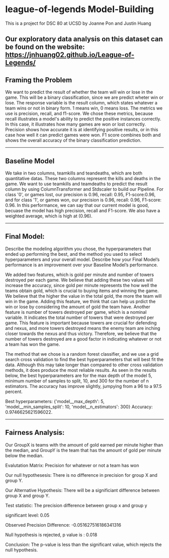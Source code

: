 # league-of-legends Model-Building
This is a project for DSC 80 at UCSD
by Joanne Pon and Justin Huang

Our exploratory data analysis on this dataset can be found on the website:
https://jnhuang02.github.io/League-of-Legends/
---

## Framing the Problem

We want to predict the result of whether the team will win or lose in the game. This will be a binary classification, since we are predict wheter win or lose. The response variable is the result column, which states whatever a team wins or not in binary form. 1 means win, 0 means loss. The metrics we use is precision, recall, and f1-score. We chose these metrics, because recall illustrates a model's ability to predict the positive instances correctly. In this case, it illustrates how many games are won or lost correctly. Precision shows how accurate it is at identifying positive results, or in this case how well it can predict games were won. F1 score combines both and shows the overall accuracy of the binary classification prediction.

---

## Baseline Model

We take in two columns, teamkills and teandeaths, which are both quantitative datas. These two columns represent the kills and deaths in the game. We want to use teamkills and teamdeaths to predict the result column by using ColumnTransformer and Stdscaler to build our Pipeline. For class '0', or games lost, our precision is 0.96, recall: 0.95, F1-score:0.96, and for class '1', or games won, our precision is 0.96, recall: 0.96, F1-score: 0.96. In this performance, we can say that our current model is good, becuase the model has high precision, recall and F1-score. We also have a weighted average, which is high at (0.96).

---

## Final Model:
Describe the modeling algorithm you chose, the hyperparameters that ended up performing the best, and the method you used to select hyperparameters and your overall model. Describe how your Final Model’s performance is an improvement over your Baseline Model’s performance.

We added two features, which is gold per minute and number of towers destroyed per each game. We believe that adding these two values will increase the accuracy, since gold per minute represents the how well the teams obtain gold, which is crucial to buying items and winning the game. We believe that the higher the value in the total gold, the more the team will win in the game. Adding this feature, we think that can help us prdict the win or lose by considering the amount of gold the team have. Another feature is number of towers destroyed per game, which is a nominal variable. It indicates the total number of towers that were destroyed per game. This feature is important because towers are crucial for defending and nexus, and more towers destroyed means the enemy team are inching closer towards the nexus and thus victory. Therefore, we believe that the number of towers destroyed are a good factor in indicating whatever or not a team has won the game.

The method that we chose is a random forest classifier, and we use a grid search cross validation to find the best hyperparameters that will best fit the data. Although this may take longer than compared to other cross validation methods, it does produce the most reliable results. As seen in the results below, the best hyperparameters are for the max depth of the model 5, minimum number of samples to split, 10, and 300 for the number of n estimators. The accuracy has improve slightly, jumpying from a 96 to a 97.5 percent.

Best hyperparameters:  {'model__max_depth': 5, 'model__min_samples_split': 10, 'model__n_estimators': 300}
Accuracy:  0.9746625621596022.


---

## Fairness Analysis:

Our GroupX is teams with the amount of gold earned per minute higher than the median, and GroupY is the team that has the amount of gold per minute below the median.

Evalutation Matrix: Precision for whatever or not a team has won

Our null hypothesesis: There is no difference in precision for group X and group Y.

Our Alternative Hypothesis: There will be a significiant difference between group X and group Y.

Test statistic: The precision difference between group x and group y

significant level: 0.05

Observed Precision Difference:  -0.051627516186341316

Null hypothesis is rejected, p value is :  0.018

Conclusion: The p-value is less than the significant value, which rejects the null hypothesis.
